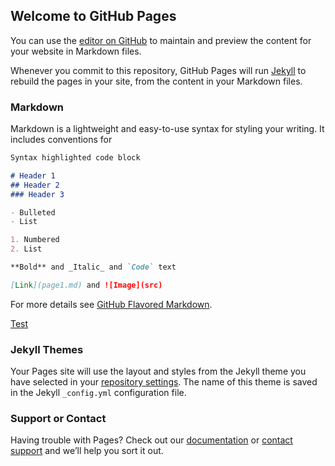 ## Welcome to GitHub Pages

You can use the [editor on GitHub](https://github.com/spasatron/Computational-Fluid-Mechanics-Summer-2020/edit/master/index.md) to maintain and preview the content for your website in Markdown files.

Whenever you commit to this repository, GitHub Pages will run [Jekyll](https://jekyllrb.com/) to rebuild the pages in your site, from the content in your Markdown files.

### Markdown

Markdown is a lightweight and easy-to-use syntax for styling your writing. It includes conventions for

```markdown
Syntax highlighted code block

# Header 1
## Header 2
### Header 3

- Bulleted
- List

1. Numbered
2. List

**Bold** and _Italic_ and `Code` text

[Link](page1.md) and ![Image](src)
```

For more details see [GitHub Flavored Markdown](https://guides.github.com/features/mastering-markdown/).

[Test](page1.md)

### Jekyll Themes

Your Pages site will use the layout and styles from the Jekyll theme you have selected in your [repository settings](https://github.com/spasatron/Computational-Fluid-Mechanics-Summer-2020/settings). The name of this theme is saved in the Jekyll `_config.yml` configuration file.

### Support or Contact

Having trouble with Pages? Check out our [documentation](https://help.github.com/categories/github-pages-basics/) or [contact support](https://github.com/contact) and we’ll help you sort it out.
